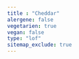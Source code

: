 ```yaml
---
title : "Cheddar"
alergene: false
vegetarien: true
vegan: false
type: "lof"
sitemap_exclude: true
--- 
```

